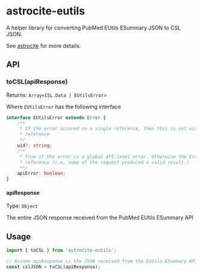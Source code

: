 # astrocite-eutils

A helper library for converting PubMed EUtils ESummary JSON to CSL JSON.

See [astrocite](https://github.com/dsifford/astrocite) for more details.

## API

### toCSL(apiResponse)

Returns: `Array<CSL.Data | EUtilsError>`

Where `EUtilsError` has the following interface

```ts
interface EUtilsError extends Error {
    /**
     * If the error occured on a single reference, then this is set with the identifier of that
     * reference
     */
    uid?: string;
    /**
     * True if the error is a global API-level error. Otherwise the Error occured on a single
     * reference (i.e, some of the request produced a valid result.)
     **/
    apiError: boolean;
}
```

#### apiResponse

Type: `Object`

The entire JSON response received from the PubMed EUtils ESummary API

## Usage

```js
import { toCSL } from 'astrocite-eutils';

// Assume apiResponse is the JSON received from the EUtils ESummary API
const cslJSON = toCSL(apiResponse);
```
